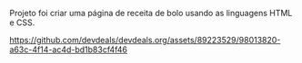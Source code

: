 Projeto foi criar uma página de receita de bolo usando as linguagens HTML e CSS.

https://github.com/devdeals/devdeals.org/assets/89223529/98013820-a63c-4f14-ac4d-bd1b83cf4f46
